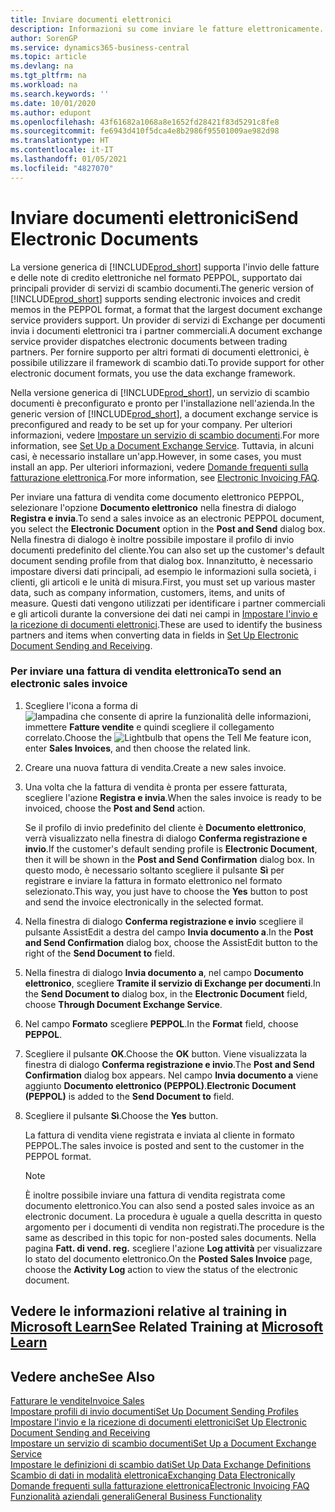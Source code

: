 ```yaml
---
title: Inviare documenti elettronici
description: Informazioni su come inviare le fatture elettronicamente.
author: SorenGP
ms.service: dynamics365-business-central
ms.topic: article
ms.devlang: na
ms.tgt_pltfrm: na
ms.workload: na
ms.search.keywords: ''
ms.date: 10/01/2020
ms.author: edupont
ms.openlocfilehash: 43f61682a1068a8e1652fd28421f83d5291c8fe8
ms.sourcegitcommit: fe6943d410f5dca4e8b2986f95501009ae982d98
ms.translationtype: HT
ms.contentlocale: it-IT
ms.lasthandoff: 01/05/2021
ms.locfileid: "4827070"
---
```

# <a name="send-electronic-documents"></a><span data-ttu-id="4cf72-103">Inviare documenti elettronici</span><span class="sxs-lookup"><span data-stu-id="4cf72-103">Send Electronic Documents</span></span>

<span data-ttu-id="4cf72-104">La versione generica di [!INCLUDE[prod_short](includes/prod_short.md)] supporta l'invio delle fatture e delle note di credito elettroniche nel formato PEPPOL, supportato dai principali provider di servizi di scambio documenti.</span><span class="sxs-lookup"><span data-stu-id="4cf72-104">The generic version of [!INCLUDE[prod_short](includes/prod_short.md)] supports sending electronic invoices and credit memos in the PEPPOL format, a format that the largest document exchange service providers support.</span></span> <span data-ttu-id="4cf72-105">Un provider di servizi di Exchange per documenti invia i documenti elettronici tra i partner commerciali.</span><span class="sxs-lookup"><span data-stu-id="4cf72-105">A document exchange service provider dispatches electronic documents between trading partners.</span></span> <span data-ttu-id="4cf72-106">Per fornire supporto per altri formati di documenti elettronici, è possibile utilizzare il framework di scambio dati.</span><span class="sxs-lookup"><span data-stu-id="4cf72-106">To provide support for other electronic document formats, you use the data exchange framework.</span></span>  

 <span data-ttu-id="4cf72-107">Nella versione generica di [!INCLUDE[prod_short](includes/prod_short.md)], un servizio di scambio documenti è preconfigurato e pronto per l'installazione nell'azienda.</span><span class="sxs-lookup"><span data-stu-id="4cf72-107">In the generic version of [!INCLUDE[prod_short](includes/prod_short.md)], a document exchange service is preconfigured and ready to be set up for your company.</span></span> <span data-ttu-id="4cf72-108">Per ulteriori informazioni, vedere [Impostare un servizio di scambio documenti](across-how-to-set-up-a-document-exchange-service.md).</span><span class="sxs-lookup"><span data-stu-id="4cf72-108">For more information, see [Set Up a Document Exchange Service](across-how-to-set-up-a-document-exchange-service.md).</span></span> <span data-ttu-id="4cf72-109">Tuttavia, in alcuni casi, è necessario installare un'app.</span><span class="sxs-lookup"><span data-stu-id="4cf72-109">However, in some cases, you must install an app.</span></span> <span data-ttu-id="4cf72-110">Per ulteriori informazioni, vedere [Domande frequenti sulla fatturazione elettronica](faq-electronic-invoicing.yml).</span><span class="sxs-lookup"><span data-stu-id="4cf72-110">For more information, see [Electronic Invoicing FAQ](faq-electronic-invoicing.yml).</span></span>  

 <span data-ttu-id="4cf72-111">Per inviare una fattura di vendita come documento elettronico PEPPOL, selezionare l'opzione **Documento elettronico** nella finestra di dialogo **Registra e invia**.</span><span class="sxs-lookup"><span data-stu-id="4cf72-111">To send a sales invoice as an electronic PEPPOL document, you select the **Electronic Document** option in the **Post and Send** dialog box.</span></span> <span data-ttu-id="4cf72-112">Nella finestra di dialogo è inoltre possibile impostare il profilo di invio documenti predefinito del cliente.</span><span class="sxs-lookup"><span data-stu-id="4cf72-112">You can also set up the customer's default document sending profile from that dialog box.</span></span> <span data-ttu-id="4cf72-113">Innanzitutto, è necessario impostare diversi dati principali, ad esempio le informazioni sulla società, i clienti, gli articoli e le unità di misura.</span><span class="sxs-lookup"><span data-stu-id="4cf72-113">First, you must set up various master data, such as company information, customers, items, and units of measure.</span></span> <span data-ttu-id="4cf72-114">Questi dati vengono utilizzati per identificare i partner commerciali e gli articoli durante la conversione dei dati nei campi in [Impostare l'invio e la ricezione di documenti elettronici](across-how-to-set-up-electronic-document-sending-and-receiving.md).</span><span class="sxs-lookup"><span data-stu-id="4cf72-114">These are used to identify the business partners and items when converting data in fields in [Set Up Electronic Document Sending and Receiving](across-how-to-set-up-electronic-document-sending-and-receiving.md).</span></span>  

### <a name="to-send-an-electronic-sales-invoice"></a><span data-ttu-id="4cf72-115">Per inviare una fattura di vendita elettronica</span><span class="sxs-lookup"><span data-stu-id="4cf72-115">To send an electronic sales invoice</span></span>

1. <span data-ttu-id="4cf72-116">Scegliere l'icona a forma di ![lampadina che consente di aprire la funzionalità delle informazioni](media/ui-search/search_small.png "Informazioni sull'operazione che si desidera eseguire"), immettere **Fatture vendite** e quindi scegliere il collegamento correlato.</span><span class="sxs-lookup"><span data-stu-id="4cf72-116">Choose the ![Lightbulb that opens the Tell Me feature](media/ui-search/search_small.png "Tell me what you want to do") icon, enter **Sales Invoices**, and then choose the related link.</span></span>  

2. <span data-ttu-id="4cf72-117">Creare una nuova fattura di vendita.</span><span class="sxs-lookup"><span data-stu-id="4cf72-117">Create a new sales invoice.</span></span>  

3. <span data-ttu-id="4cf72-118">Una volta che la fattura di vendita è pronta per essere fatturata, scegliere l'azione **Registra e invia**.</span><span class="sxs-lookup"><span data-stu-id="4cf72-118">When the sales invoice is ready to be invoiced, choose the **Post and Send** action.</span></span>  

     <span data-ttu-id="4cf72-119">Se il profilo di invio predefinito del cliente è **Documento elettronico**, verrà visualizzato nella finestra di dialogo **Conferma registrazione e invio**.</span><span class="sxs-lookup"><span data-stu-id="4cf72-119">If the customer's default sending profile is **Electronic Document**, then it will be shown in the **Post and Send Confirmation** dialog box.</span></span> <span data-ttu-id="4cf72-120">In questo modo, è necessario soltanto scegliere il pulsante **Sì** per registrare e inviare la fattura in formato elettronico nel formato selezionato.</span><span class="sxs-lookup"><span data-stu-id="4cf72-120">This way, you just have to choose the **Yes** button to post and send the invoice electronically in the selected format.</span></span>  

4. <span data-ttu-id="4cf72-121">Nella finestra di dialogo **Conferma registrazione e invio** scegliere il pulsante AssistEdit a destra del campo **Invia documento a**.</span><span class="sxs-lookup"><span data-stu-id="4cf72-121">In the **Post and Send Confirmation** dialog box, choose the AssistEdit button to the right of the **Send Document to** field.</span></span>  

5. <span data-ttu-id="4cf72-122">Nella finestra di dialogo **Invia documento a**, nel campo **Documento elettronico**, scegliere **Tramite il servizio di Exchange per documenti**.</span><span class="sxs-lookup"><span data-stu-id="4cf72-122">In the **Send Document to** dialog box, in the **Electronic Document** field, choose **Through Document Exchange Service**.</span></span>  

6. <span data-ttu-id="4cf72-123">Nel campo **Formato** scegliere **PEPPOL**.</span><span class="sxs-lookup"><span data-stu-id="4cf72-123">In the **Format** field, choose **PEPPOL**.</span></span>  

7. <span data-ttu-id="4cf72-124">Scegliere il pulsante **OK**.</span><span class="sxs-lookup"><span data-stu-id="4cf72-124">Choose the **OK** button.</span></span> <span data-ttu-id="4cf72-125">Viene visualizzata la finestra di dialogo **Conferma registrazione e invio**.</span><span class="sxs-lookup"><span data-stu-id="4cf72-125">The **Post and Send Confirmation** dialog box appears.</span></span> <span data-ttu-id="4cf72-126">Nel campo **Invia documento a** viene aggiunto **Documento elettronico (PEPPOL)**.</span><span class="sxs-lookup"><span data-stu-id="4cf72-126">**Electronic Document (PEPPOL)** is added to the **Send Document to** field.</span></span>  

8. <span data-ttu-id="4cf72-127">Scegliere il pulsante **Sì**.</span><span class="sxs-lookup"><span data-stu-id="4cf72-127">Choose the **Yes** button.</span></span>  

     <span data-ttu-id="4cf72-128">La fattura di vendita viene registrata e inviata al cliente in formato PEPPOL.</span><span class="sxs-lookup"><span data-stu-id="4cf72-128">The sales invoice is posted and sent to the customer in the PEPPOL format.</span></span>  

    > [!NOTE]  
    >  <span data-ttu-id="4cf72-129">È inoltre possibile inviare una fattura di vendita registrata come documento elettronico.</span><span class="sxs-lookup"><span data-stu-id="4cf72-129">You can also send a posted sales invoice as an electronic document.</span></span> <span data-ttu-id="4cf72-130">La procedura è uguale a quella descritta in questo argomento per i documenti di vendita non registrati.</span><span class="sxs-lookup"><span data-stu-id="4cf72-130">The procedure is the same as described in this topic for non-posted sales documents.</span></span> <span data-ttu-id="4cf72-131">Nella pagina **Fatt. di vend. reg.** scegliere l'azione **Log attività** per visualizzare lo stato del documento elettronico.</span><span class="sxs-lookup"><span data-stu-id="4cf72-131">On the **Posted Sales Invoice** page, choose the **Activity Log** action to view the status of the electronic document.</span></span>  

## <a name="see-related-training-at-microsoft-learn"></a><span data-ttu-id="4cf72-132">Vedere le informazioni relative al training in [Microsoft Learn](/learn/modules/electronic-documents-dynamics-365-business-central/index)</span><span class="sxs-lookup"><span data-stu-id="4cf72-132">See Related Training at [Microsoft Learn](/learn/modules/electronic-documents-dynamics-365-business-central/index)</span></span>

## <a name="see-also"></a><span data-ttu-id="4cf72-133">Vedere anche</span><span class="sxs-lookup"><span data-stu-id="4cf72-133">See Also</span></span>

[<span data-ttu-id="4cf72-134">Fatturare le vendite</span><span class="sxs-lookup"><span data-stu-id="4cf72-134">Invoice Sales</span></span>](sales-how-invoice-sales.md)  
[<span data-ttu-id="4cf72-135">Impostare profili di invio documenti</span><span class="sxs-lookup"><span data-stu-id="4cf72-135">Set Up Document Sending Profiles</span></span>](sales-how-setup-document-send-profiles.md)  
[<span data-ttu-id="4cf72-136">Impostare l'invio e la ricezione di documenti elettronici</span><span class="sxs-lookup"><span data-stu-id="4cf72-136">Set Up Electronic Document Sending and Receiving</span></span>](across-how-to-set-up-electronic-document-sending-and-receiving.md)  
[<span data-ttu-id="4cf72-137">Impostare un servizio di scambio documenti</span><span class="sxs-lookup"><span data-stu-id="4cf72-137">Set Up a Document Exchange Service</span></span>](across-how-to-set-up-a-document-exchange-service.md)  
[<span data-ttu-id="4cf72-138">Impostare le definizioni di scambio dati</span><span class="sxs-lookup"><span data-stu-id="4cf72-138">Set Up Data Exchange Definitions</span></span>](across-how-to-set-up-data-exchange-definitions.md)  
[<span data-ttu-id="4cf72-139">Scambio di dati in modalità elettronica</span><span class="sxs-lookup"><span data-stu-id="4cf72-139">Exchanging Data Electronically</span></span>](across-data-exchange.md)  
[<span data-ttu-id="4cf72-140">Domande frequenti sulla fatturazione elettronica</span><span class="sxs-lookup"><span data-stu-id="4cf72-140">Electronic Invoicing FAQ</span></span>](faq-electronic-invoicing.yml)  
[<span data-ttu-id="4cf72-141">Funzionalità aziendali generali</span><span class="sxs-lookup"><span data-stu-id="4cf72-141">General Business Functionality</span></span>](ui-across-business-areas.md)  
